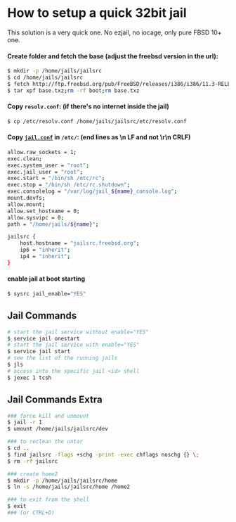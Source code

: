 # How to setup a quick 32bit jail

This solution is a very quick one. No ezjail, no iocage, only pure FBSD 10+ one.

#### Create folder and fetch the base (adjust the freebsd version in the url):

```sh
$ mkdir -p /home/jails/jailsrc
$ cd /home/jails/jailsrc
$ fetch http://ftp.freebsd.org/pub/FreeBSD/releases/i386/i386/11.3-RELEASE/base.txz
$ tar xpf base.txz;rm -rf boot;rm base.txz
```

#### Copy `resolv.conf`: (if there's no internet inside the jail)

```sh
$ cp /etc/resolv.conf /home/jails/jailsrc/etc/resolv.conf
```

#### Copy [`jail.conf`](res/jail.conf) in `/etc/`: (end lines as \n LF and not \r\n CRLF)
```sh
allow.raw_sockets = 1;
exec.clean;
exec.system_user = "root";
exec.jail_user = "root";
exec.start = "/bin/sh /etc/rc";
exec.stop = "/bin/sh /etc/rc.shutdown";
exec.consolelog = "/var/log/jail_${name}_console.log";
mount.devfs;
allow.mount;
allow.set_hostname = 0;
allow.sysvipc = 0;
path = "/home/jails/${name}";

jailsrc {
	host.hostname = "jailsrc.freebsd.org";
	ip6 = "inherit";
	ip4 = "inherit";
}
```

#### enable jail at boot starting
```sh
$ sysrc jail_enable="YES"
```

## Jail Commands
```sh
# start the jail service without enable="YES"
$ service jail onestart
# start the jail service with enable="YES"
$ service jail start
# see the list of the running jails
$ jls
# access into the specific jail <id> shell
$ jexec 1 tcsh
```

## Jail Commands Extra
```sh
### force kill and unmount
$ jail -r 1
$ umount /home/jails/jailsrc/dev

### to reclean the untar
$ cd ..
$ find jailsrc -flags +schg -print -exec chflags noschg {} \;
$ rm -rf jailsrc

### create home2
$ mkdir -p /home/jails/jailsrc/home
$ ln -s /home/jails/jailsrc/home /home2

### to exit from the shell
$ exit
### (or CTRL+D)
```
